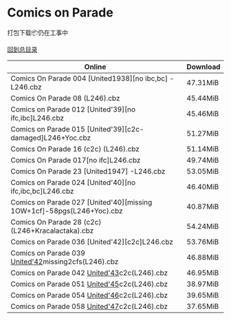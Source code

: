 # Comics on Parade

打包下载📦仍在工事中

[回到总目录](/Catalogs.md)







Online | Download
--- | ---
Comics On Parade 004 [United1938][no ibc,bc] -L246.cbz | 47.31MiB
Comics On Parade 08 (L246).cbz | 45.44MiB
Comics on Parade 012 [United'39][no ifc,ibc]L246.cbz | 45.46MiB
Comics on Parade 015 [United'39][c2c-damaged]L246+Yoc.cbz | 51.27MiB
Comics On Parade 16 (c2c) (L246).cbz | 51.14MiB
Comics On Parade 017[no ifc]L246.cbz | 49.74MiB
Comics On Parade 23 [United1947] -L246.cbz | 53.05MiB
Comics on Parade 024 [United'40][no ifc,ibc,bc]L246.cbz | 46.40MiB
Comics on Parade 027 [United'40][missing 1OW+1cf]-58pgs(L246+Yoc).cbz | 40.87MiB
Comics On Parade 28 (c2c) (L246+Kracalactaka).cbz | 54.24MiB
Comics on Parade 036 [United'42][c2c]L246.cbz | 53.76MiB
Comics on Parade 039 [United'42](Abner)missing2cfs(L246).cbz | 46.88MiB
Comics on Parade 042 [United'43](Abner)c2c(L246).cbz | 46.95MiB
Comics on Parade 051 [United'45](Abner)c2c(L246).cbz | 38.97MiB
Comics on Parade 054 [United'46](Abner)c2c(L246).cbz | 39.65MiB
Comics on Parade 058 [United'47](Abner)c2c(L246).cbz | 37.65MiB